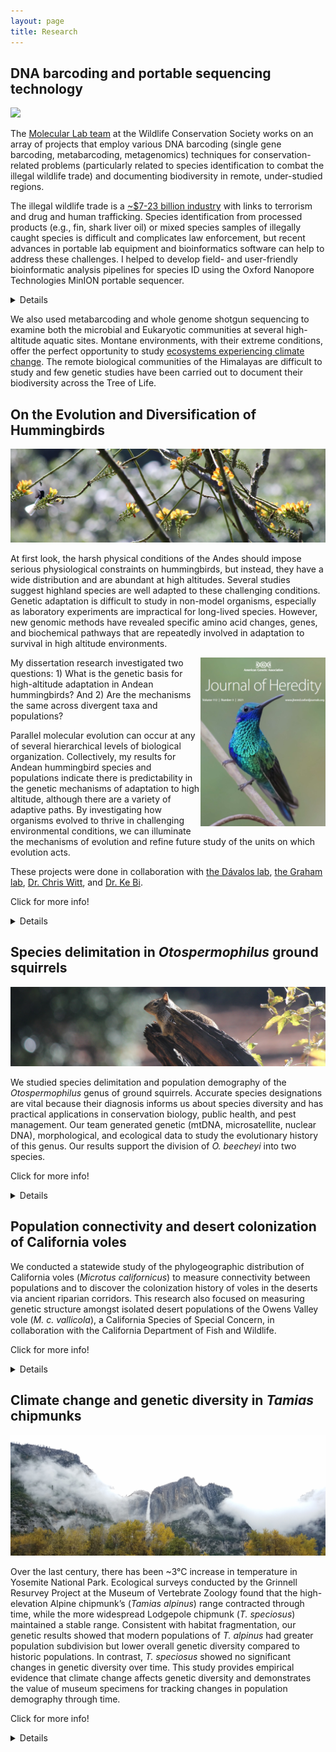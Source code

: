```yaml
---
layout: page
title: Research
---
```


## DNA barcoding and portable sequencing technology

![](/assets/img/bz.jpg)

The [Molecular Lab team](https://oneworldonehealth.wcs.org/Initiatives/WCS-Molecular-Program.aspx) at the Wildlife Conservation Society works on an array of projects that employ various DNA barcoding (single gene barcoding, metabarcoding, metagenomics) techniques for conservation-related problems (particularly related to species identification to combat the illegal wildlife trade) and documenting biodiversity in remote, under-studied regions.

The illegal wildlife trade is a [~$7-23 billion industry](https://www.awf.org/news/world-wildlife-day-highlights-severity-wildlife-crime) with links to terrorism and drug and human trafficking. Species identification from processed products (e.g., fin, shark liver oil) or mixed species samples of illegally caught species is difficult and complicates law enforcement, but recent advances in portable lab equipment and bioinformatics software can help to address these challenges. I helped to develop field- and user-friendly bioinformatic analysis pipelines for species ID using the Oxford Nanopore Technologies MinION portable sequencer.

<details>
*Relevant media:*

- Vasiljevic, N., **M.C.W. Lim**, E. Humble, A. Seah, A. Kratzer, N. Morf, S. Prost, and R. Ogden. 2021. [Developmental validation of Oxford Nanopore Technology MinION sequence data and the NGSpeciesID bioinformatic pipeline for forensic genetic species identification](https://doi.org/10.1016/j.fsigen.2021.102493). Forensic Science International: Genetics.

- Sahlin, K., **M.C.W. Lim**, and S. Prost. 2021. [NGSpeciesID: DNA barcode and amplicon consensus generation from long-read sequencing data](https://doi.org/10.1002/ece3.7146). Ecology and Evolution.

- Seah, A*, **M.C.W. Lim**\*, D. McAloose, S. Prost, T.A. Seimon. 2020. [MinION-based DNA barcoding of preserved and non-invasively collected wildlife samples](https://doi.org/10.3390/genes11040445). Genes. *Contributed equally.
</details>

We also used metabarcoding and whole genome shotgun sequencing to examine both the microbial and Eukaryotic communities at several high-altitude aquatic sites. Montane environments, with their extreme conditions, offer the perfect opportunity to study [ecosystems experiencing climate change](https://newsroom.wcs.org/News-Releases/articleType/ArticleView/articleId/12472/Wildlife-Conservation-Society-Molecular-Biologist-Tracie-Seimon-Participates-in-Trailblazing-National-Geographic-and-Rolex-Expedition-to-Mt-Everest.aspx). The remote biological communities of the Himalayas are difficult to study and few genetic studies have been carried out to document their biodiversity across the Tree of Life.

## On the Evolution and Diversification of Hummingbirds

![](/assets/img/jacobin.jpg)

At first look, the harsh physical conditions of the Andes should impose serious physiological constraints on hummingbirds, but instead, they have a wide distribution and are abundant at high altitudes. Several studies suggest highland species are well adapted to these challenging conditions. Genetic adaptation is difficult to study in non-model organisms, especially as laboratory experiments are impractical for long-lived species. However, new genomic methods have revealed specific amino acid changes, genes, and biochemical pathways that are repeatedly involved in adaptation to survival in high altitude environments.

<img align="left" height="270" width="200" src="/assets/img/jhered_cover.png" style="float: right;">

My dissertation research investigated two questions: 1) What is the genetic basis for high-altitude adaptation in Andean hummingbirds? And 2) Are the mechanisms the same across divergent taxa and populations?

Parallel molecular evolution can occur at any of several hierarchical levels of biological organization. Collectively, my results for Andean hummingbird species and populations indicate there is predictability in the genetic mechanisms of adaptation to high altitude, although there are a variety of adaptive paths. By investigating how organisms evolved to thrive in challenging environmental conditions, we can illuminate the mechanisms of evolution and refine future study of the units on which evolution acts.

These projects were done in collaboration with [the Dávalos lab](https://lmdavalos.github.io/), [the Graham lab](https://www.wsl.ch/en/employees/graham.html), [Dr. Chris Witt](https://www.unmornithology.org/home), and [Dr. Ke Bi](https://www.linkedin.com/in/ke-bi-6b513376/).

Click for more info!

<details>
*Relevant media:*

- **Lim, M.C.W.**, K. Bi, C.C. Witt, C.H. Graham, and L.M. Dávalos. 2021. [Pervasive genomic signatures of local adaptation to altitude across highland specialist Andean hummingbird populations](https://doi.org/10.1093/jhered/esab008). Journal of Heredity.

  - We were featured as Editor's Choice for the May 2021 issue! Cover photo of a sparkling violetear (*Colibri coruscans*) by Brian Zwiebel - Sabrewing Nature Tours

- **Lim, M.C.W.**, C.C. Witt, C.H. Graham, and L.M. Dávalos. 2019. [Parallel molecular evolution in pathways, genes, and sites in high-elevation hummingbirds revealed by comparative transcriptomics](https://doi.org/10.1093/gbe/evz101). Genome Biol Evol.

  - Highlight article on our GBE paper: McGrath, C. 2019. [Highlight: Andean hummingbirds reveal distinct evolutionary pathways to high-altitude adaptation](https://doi.org/10.1093/gbe/evz126). Genome Biol Evol.
  - Honorable Mention for Best Graduate Paper published in 2019! :)

*Graduate student research funding:*

- American Genetic Association Evolutionary, Ecological, or Conservation Genomics Award

- American Museum of Natural History Frank M. Chapman Memorial Fund

- American Society of Naturalists Student Research Award

- National Science Foundation Doctoral Dissertation Improvement Grant

- Wilson Ornithological Society Research Grant

- American Ornithologists’ Union Research Award

- Stony Brook University Dept. of Ecology and Evolution Slobodkin Fund, Williams Fund

- National Science Foundation Graduate Research Fellowship
</details>

## Species delimitation in *Otospermophilus* ground squirrels

![](/assets/img/beecheyi.jpg)

We studied species delimitation and population demography of the *Otospermophilus* genus of ground squirrels. Accurate species designations are vital because their diagnosis informs us about species diversity and has practical applications in conservation biology, public health, and pest management. Our team generated genetic (mtDNA, microsatellite, nuclear DNA), morphological, and ecological data to study the evolutionary history of this genus. Our  results support the division of *O. beecheyi* into two species.

Click for more info!

<details>
*Relevant media:*
- Phuong, M.A., **M.C.W. Lim**, D.R. Wait, K.C. Rowe, and C. Moritz. 2014. [Delimiting species in the genus, *Otospermophilus* (Rodentia: Sciuridae) using genetics, ecology, and morphology](https://academic.oup.com/biolinnean/article/113/4/1136/2416020?login=true). Biological Journal of the Linnean Society.

- Featured on [Understanding Evolution website](https://evolution.berkeley.edu/evolibrary/news/120201_tinychameleons)
</details>

## Population connectivity and desert colonization of California voles

We conducted a statewide study of the phylogeographic distribution of California voles (*Microtus californicus*) to measure connectivity between populations and to discover the colonization history of voles in the deserts via ancient riparian corridors. This research also focused on measuring genetic structure amongst isolated desert populations of the Owens Valley vole (*M. c. vallicola*), a California Species of Special Concern, in collaboration with the California Department of Fish and Wildlife.

Click for more info!
<details>
*Relevant media:*

- Conroy, C. J., J.L. Patton, **M.C.W. Lim**, M. Phuong, B. Parmenter, and S. Höhna. 2016. [Following the rivers: historical reconstruction of California voles *Microtus californicus* (Rodentia: Muridae) in the deserts of eastern California](https://academic.oup.com/biolinnean/article/119/1/80/2701676?login=true). Biological Journal of the Linnean Society.

- Parmenter, B.E., **M.C.W. Lim**, Y. Chen, C.J. Conroy, and B.F.M. Olechnowski. 2015. [Microsatellite variation in the Owens Valley vole: *Microtus californicus vallicola*](https://bioone.org/journals/the-southwestern-naturalist/volume-60/issue-2-3/SWNAT-D-14-0004.1/Microsatellite-variation-in-the-Owens-Valley-Vole-iMicrotus-californicus-vallicola/10.1894/SWNAT-D-14-0004.1.short). Southwestern Naturalist.
</details>

## Climate change and genetic diversity in *Tamias* chipmunks

![](/assets/img/yosemite.jpg)

Over the last century, there has been ~3°C increase in temperature in Yosemite National Park. Ecological surveys conducted by the Grinnell Resurvey Project at the Museum of Vertebrate Zoology found that the high-elevation Alpine chipmunk’s (*Tamias alpinus*) range contracted through time, while the more widespread Lodgepole chipmunk (*T. speciosus*) maintained a stable range. Consistent with habitat fragmentation, our genetic results showed that modern populations of *T. alpinus* had greater population subdivision but lower overall genetic diversity compared to historic populations. In contrast, *T. speciosus* showed no significant changes in genetic diversity over time. This study provides empirical evidence that climate change affects genetic diversity and demonstrates the value of museum specimens for tracking changes in population demography through time.

Click for more info!
<details>
*Relevant media:*

- Rubidge, E.M., J.L. Patton, **M. Lim**, A.C. Burton, J.S. Brashares, and C.C. Moritz. 2012. [Climate-induced range shift drives genetic erosion in an alpine mammal](https://www.nature.com/articles/nclimate1415). Nature Climate Change.

- Featured on [Understanding Evolution website](https://evolution.berkeley.edu/evolibrary/news/120301_chipmunks)
</details>
